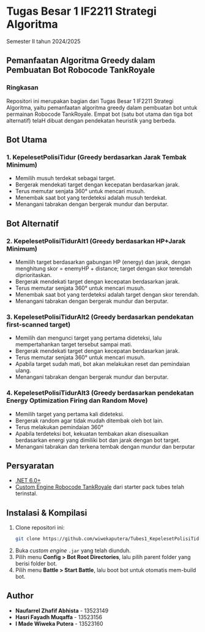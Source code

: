 # Tugas Besar 1 IF2211 Strategi Algoritma
Semester II tahun 2024/2025

## Pemanfaatan Algoritma Greedy dalam Pembuatan Bot Robocode TankRoyale

### Ringkasan
Repositori ini merupakan bagian dari Tugas Besar 1 IF2211 Strategi Algoritma, yaitu pemanfaatan algoritma greedy dalam pembuatan bot untuk permainan Robocode TankRoyale. Empat bot (satu bot utama dan tiga bot alternatif) telaH dibuat dengan pendekatan heuristik yang berbeda.

## Bot Utama
### **1. KepelesetPolisiTidur (Greedy berdasarkan Jarak Tembak Minimum)**
- Memilih musuh terdekat sebagai target.
- Bergerak mendekati target dengan kecepatan berdasarkan jarak.
- Terus memutar senjata 360° untuk mencari musuh.
- Menembak saat bot yang terdeteksi adalah musuh terdekat.
- Menangani tabrakan dengan bergerak mundur dan berputar.

## Bot Alternatif
### **2. KepelesetPolisiTidurAlt1 (Greedy berdasarkan HP+Jarak Minimum)**
- Memilih target berdasarkan gabungan HP (energy) dan jarak, dengan menghitung skor = enemyHP + distance; target dengan skor terendah diprioritaskan.
- Bergerak mendekati target dengan kecepatan berdasarkan jarak.
- Terus memutar senjata 360° untuk mencari musuh.
- Menembak saat bot yang terdeteksi adalah target dengan skor terendah.
- Menangani tabrakan dengan bergerak mundur dan berputar.

### **3. KepelesetPolisiTidurAlt2 (Greedy berdasarkan pendekatan first-scanned target)**
- Memilih dan mengunci target yang pertama dideteksi, lalu mempertahankan target tersebut sampai mati.
- Bergerak mendekati target dengan kecepatan berdasarkan jarak.
- Terus memutar senjata 360° untuk mencari musuh.
- Apabila target sudah mati, bot akan melakukan reset dan pemindaian ulang.
- Menangani tabrakan dengan bergerak mundur dan berputar.

### **4. KepelesetPolisiTidurAlt3 (Greedy berdasarkan pendekatan Energy Optimization Firing dan Random Move)**
- Memilih target yang pertama kali dideteksi.
- Bergerak random agar tidak mudah ditembak oleh bot lain.
- Terus melakukan pemindaian 360°
- Apabila terdeteksi bot, kekuatan tembakan akan disesuaikan berdasarkan energi yang dimiliki bot dan jarak dengan bot target.
- Menangani tabrakan dan terkena tembak dengan mundur dan berputar

## Persyaratan
- [.NET 6.0+](https://dotnet.microsoft.com/download)
- [Custom Engine Robocode TankRoyale](https://github.com/Ariel-HS/tubes1-if2211-starter-pack/releases/tag/v1.0) dari starter pack tubes telah terinstal.

## Instalasi & Kompilasi
1. Clone repositori ini:
   ```sh
   git clone https://github.com/wiwekaputera/Tubes1_KepelesetPolisiTidur.git
   ```
2. Buka *custom engine* `.jar` yang telah diunduh.
3. Pilih menu **Config > Bot Root Directories**, lalu pilih parent folder yang berisi folder bot.
4. Pilih menu **Battle > Start Battle**, lalu boot bot untuk otomatis mem-build bot.

## Author
- **Naufarrel Zhafif Abhista** - 13523149
- **Hasri Fayadh Muqaffa** - 13523156
- **I Made Wiweka Putera** - 13523160
